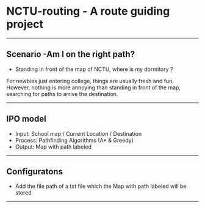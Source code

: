 # NCTU-routing - A route guiding project
---
## Scenario -Am I on the right path?

- Standing in front of the map of NCTU, where is my dormitory ?

For newbies just entering college, things are usually fresh and fun. However, nothing is more annoying than standing in front of the map, searching for paths to arrive the destination.
 
---
## IPO model

- Input: School map / Current Location / Destination
- Process: Pathfinding Algorithms (A* & Greedy)
- Output: Map with path labeled

---
## Configuratons
- Add the file path of a txt file which the Map with path labeled will be stored
---


